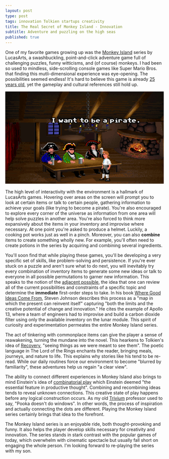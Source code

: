 ```yaml
---
layout: post
type: post
tags: innovation Tolkien startups creativity
title: The Real Secret of Monkey Island - Innovation
subtitle: Adventure and puzzling on the high seas
published: true
---
```


One of my favorite games growing up was the [Monkey Island](https://en.wikipedia.org/wiki/Monkey_Island_(series)) series by LucasArts, a swashbuckling, point-and-click adventure game full of challenging puzzles, funny witticisms, and (of course) monkeys.  I had been so used to mindless, side-scrolling console games like Super Mario Bros. that finding this mutli-dimensional experience was eye-opening.  The possibilities seemed endless!  It's hard to believe this game is already [25 years old](http://grumpygamer.com/monkey25), yet the gameplay and cultural references still hold up.

<img src="/assets/guybrush.jpg" alt="Guybrush wants to be a pirate"/>
&#x20;<br>

The high level of interactivity with the environment is a hallmark of LucasArts games.  Hovering over areas on the screen will prompt you to look at certain items or talk to certain people, gathering information to achieve your goals (like trying to become a pirate).  You're also encouraged to explore every corner of the universe as information from one area will help solve puzzles in another area.  You're also forced to think more expansively about the items in your inventory and improvise where necessary.  At one point you're asked to produce a helmet.  Luckily, a cooking pot works just as well in a pinch.  Moreover, you can also **combine** items to create something wholly new.  For example, you'll often need to create potions in the series by acquiring and combining several ingredients.

You'll soon find that while playing these games, you'll be developing a very specific set of skills, like problem-solving and persistence.  If you're ever stuck on a puzzle and aren't sure what to do next, you will inevitably try every combination of inventory items to generate some new ideas or talk to everyone in all possible permutations to garner new information.  This speaks to the notion of the [adjacent possible](http://www.practicallyefficient.com/home/2010/09/28/the-adjacent-possible), the idea that one can review all of the current possibilities and constraints of a specific topic and determine the **immediate** first-order steps to take.  In his book [Where Good Ideas Come From](https://www.goodreads.com/book/show/8034188-where-good-ideas-come-from), Steven Johnson describes this process as a "map in which the present can reinvent itself" capturing "both the limits and the creative potential of change and innovation."  He cites the example of Apollo 13, where a team of engineers had to improvise and build a carbon dioxide filter using only the available inventory on the lunar module.  This spirit of curiosity and experimentation permeates the entire Monkey Island series.

The act of tinkering with commonplace items can give the player a sense of reawakening, turning the mundane into the novel.  This hearkens to Tolkien's idea of [Recovery](http://www.rivendellcommunity.org/Formation/Tolkien_On_Fairy_Stories.pdf), "seeing things as we were meant to see them".  The poetic language in The Lord of the Rings enchants the reader, bringing meals, journeys, and nature to life.  This explains why stories like his tend to be re-read.  While our daily routines force our environment to become "blurred by familiarity", these adventures help us regain "a clear view".

The ability to connect different experiences in Monkey Island also brings to mind Einstein's idea of [combinatorial play](http://www.fastcompany.com/3017054/leadership-now/how-albert-einstein-steve-jobs-and-maria-popova-get-more-creative) which Einstein deemed "the essential feature in productive thought".  Combining and recombining ideas tends to reveal unknown connections.  This creative state of play happens before any logical construction occurs.  As my old [Trivium](https://en.wikipedia.org/wiki/Trivium) professor used to say, "Pooka doesn't do windows".  In other words, the process of inspiration and actually connecting the dots are different.  Playing the Monkey Island series certainly brings that idea to the forefront.

The Monkey Island series is an enjoyable ride, both thought-provoking and funny.  It also helps the player develop skills necessary for creativity and innovation.  The series stands in stark contrast with the popular games of today, which overwhelm with cinematic spectacle but usually fall short on engaging the whole person.  I'm looking forward to re-playing the series with my son.
